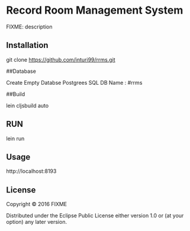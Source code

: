 # Record Room Management System

FIXME: description

## Installation

git clone https://github.com/inturi99/rrms.git

##Database

Create Empty Databse  Postgrees SQL  DB Name :   #rrms

##Build

lein cljsbuild auto

## RUN

lein run

## Usage

http://localhost:8193


## License

Copyright © 2016 FIXME

Distributed under the Eclipse Public License either version 1.0 or (at
your option) any later version.
